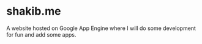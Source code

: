 # shakib.me
A website hosted on Google App Engine where I will do some development for fun and add some apps.
